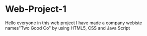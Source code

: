 # Web-Project-1
Hello everyone in this web project I have made a company webiste names"Two Good Co" by using HTML5, CSS and Java Script
